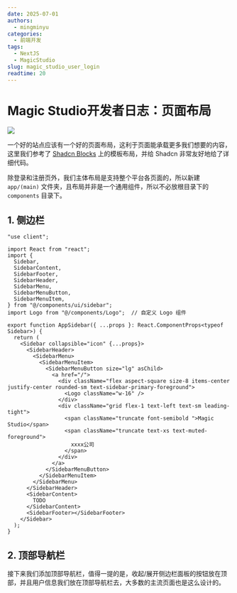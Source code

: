 ```yaml
---
date: 2025-07-01
authors:
  - mingminyu
categories:
  - 前端开发
tags:
  - NextJS
  - MagicStudio
slug: magic_studio_user_login
readtime: 20
---
```


# Magic Studio开发者日志：页面布局

![](https://mingminyu.github.io/webassets/images/magic-studio/04.png)

一个好的站点应该有一个好的页面布局，这利于页面能承载更多我们想要的内容，这里我们参考了 [Shadcn Blocks](https://ui.shadcn.com/blocks) 上的模板布局，并给 Shadcn 非常友好地给了详细代码。

除登录和注册页外，我们主体布局是支持整个平台各页面的，所以新建 `app/(main)` 文件夹，且布局并非是一个通用组件，所以不必放根目录下的 `components` 目录下。

<!-- more -->

## 1. 侧边栏

```tsx linenums="1" title="app/(main)/_components/AppSidebar.tsx"
"use client";

import React from "react";
import {
  Sidebar,
  SidebarContent,
  SidebarFooter,
  SidebarHeader,
  SidebarMenu,
  SidebarMenuButton,
  SidebarMenuItem,
} from "@/components/ui/sidebar";
import Logo from "@/components/Logo";  // 自定义 Logo 组件

export function AppSidebar({ ...props }: React.ComponentProps<typeof Sidebar>) {
  return (
    <Sidebar collapsible="icon" {...props}>
      <SidebarHeader>
        <SidebarMenu>
          <SidebarMenuItem>
            <SidebarMenuButton size="lg" asChild>
              <a href="/">
                <div className="flex aspect-square size-8 items-center justify-center rounded-sm text-sidebar-primary-foreground">
                  <Logo className="w-16" />
                </div>
                <div className="grid flex-1 text-left text-sm leading-tight">
                  <span className="truncate font-semibold ">Magic Studio</span>
                  <span className="truncate text-xs text-muted-foreground">
                    xxxx公司
                  </span>
                </div>
              </a>
            </SidebarMenuButton>
          </SidebarMenuItem>
        </SidebarMenu>
      </SidebarHeader>
      <SidebarContent>
        TODO
      </SidebarContent>
      <SidebarFooter></SidebarFooter>
    </Sidebar>
  );
}
```

## 2. 顶部导航栏

接下来我们添加顶部导航栏，值得一提的是，收起/展开侧边栏面板的按钮放在顶部，并且用户信息我们放在顶部导航栏去，大多数的主流页面也是这么设计的。

```tsx linenums="1" title="app-header.tsx"

```
